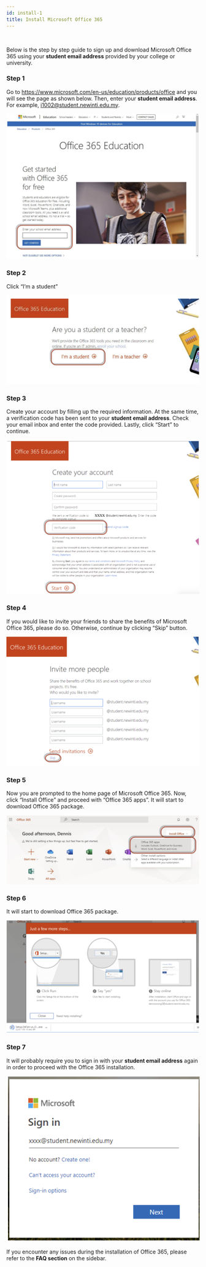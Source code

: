 ```yaml
---
id: install-1
title: Install Microsoft Office 365
---
```


<br/>

Below is the step by step guide to sign up and download Microsoft Office 365 using your **student email address** provided by your college or university.

### Step 1

Go to https://www.microsoft.com/en-us/education/products/office and you will see the page as shown below. Then, enter your **student email address**. For example, i1002@student.newinti.edu.my.

![Step 1](../installations/install-guides/guide-step-1.png)

### Step 2

Click “I’m a student”

![Step 2](../installations/install-guides/guide-step-2.png)

### Step 3

Create your account by filling up the required information. At the same time, a verification code has been sent to your **student email address**. Check your email inbox and enter the code provided. Lastly, click “Start” to continue.

![Step 3](../installations/install-guides/guide-step-3.png)

### Step 4

If you would like to invite your friends to share the benefits of Microsoft Office 365, please do so. Otherwise, continue by clicking “Skip” button.

![Step 4](../installations/install-guides/guide-step-4.png)

### Step 5

Now you are prompted to the home page of Microsoft Office 365. Now, click “Install Office” and proceed with “Office 365 apps”. It will start to download Office 365 package.

![Step 5](../installations/install-guides/guide-step-5.png)

### Step 6

It will start to download Office 365 package.

![Step 6](../installations/install-guides/guide-step-6.png)

### Step 7

It will probably require you to sign in with your **student email address** again in order to proceed with the Office 365 installation.

![Step 7](../installations/install-guides/guide-step-7.png)

If you encounter any issues during the installation of Office 365, please refer to the **FAQ section** on the sidebar.
